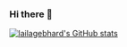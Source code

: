 ### Hi there 👋

[![lailagebhard's GitHub stats](https://github-readme-stats.vercel.app/api?username=lailagebhard)](https://github.com/lailagebhard/github-readme-stats)


<!--
**lailagebhard/lailagebhard** is a ✨ _special_ ✨ repository because its `README.md` (this file) appears on your GitHub profile.

Here are some ideas to get you started:

- 🔭 I’m currently working on ...
- 🌱 I’m currently learning ...
- 👯 I’m looking to collaborate on ...
- 🤔 I’m looking for help with ...
- 💬 Ask me about ...
- 📫 How to reach me: ...
- 😄 Pronouns: ...
- ⚡ Fun fact: ...
-->
